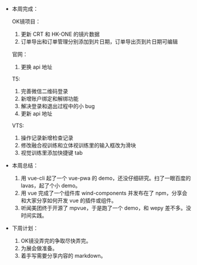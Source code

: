 - 本周完成：

  OK镜项目：

  1. 更新 CRT 和 HK-ONE 的镜片数据
  2. 订单导出和订单管理分别添加到片日期，订单导出页到片日期可编辑

  官网：

  1. 更换 api 地址

  T5:

  1. 完善微信二维码登录
  2. 新增账户绑定和解绑功能
  3. 解决登录和退出过程中的小 bug
  4. 更新 api 地址

  VTS:

  1. 操作记录新增检查记录
  2. 修改融合视训练和立体视训练里的输入框改为滑块
  3. 视觉训练里添加快捷键 tab

- 本周总结：

  1. 用 vue-cli 起了一个 vue-pwa 的 demo，还没仔细研究。扫了一眼百度的 lavas，起了个小 demo。
  2. 用 vue 完成了一个组件库 wind-components 并发布在了 npm，分享会和大家分享如何开发 vue 的插件或组件。
  3. 听闻美团终于开源了 mpvue，于是跑了一个 demo，和 wepy 差不多。没时间实践。

- 下周计划：

  1. OK镜没弄完的争取尽快弄完。
  2. 为展会做准备。
  3. 着手写需要分享内容的 markdown。